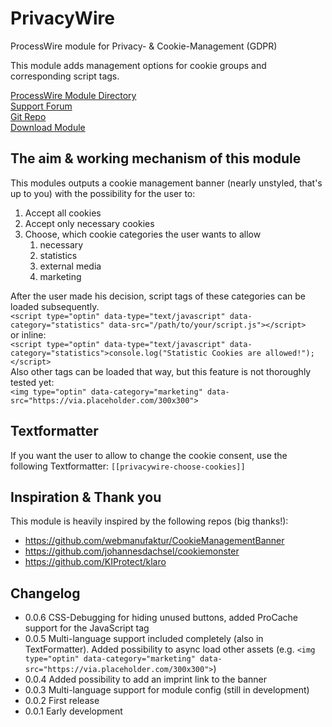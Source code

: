 # PrivacyWire
ProcessWire module for Privacy- &amp; Cookie-Management (GDPR)

This module adds management options for cookie groups and corresponding script tags.

[ProcessWire Module Directory](https://modules.processwire.com/modules/privacy-wire/)   
[Support Forum](https://processwire.com/talk/topic/23118-privacywire-cookie-management-async-external-asset-loading/)  
[Git Repo](https://github.com/blaueQuelle/privacywire/)  
[Download Module](https://github.com/blaueQuelle/privacywire/archive/master.zip)

## The aim & working mechanism of this module

This modules outputs a cookie management banner (nearly unstyled, that's up to you) with the possibility for the user to:
1. Accept all cookies
2. Accept only necessary cookies
3. Choose, which cookie categories the user wants to allow
    1. necessary 
    2. statistics
    3. external media
    4. marketing

After the user made his decision, script tags of these categories can be loaded subsequently.  
```<script type="optin" data-type="text/javascript" data-category="statistics" data-src="/path/to/your/script.js"></script>```  
or inline:  
```<script type="optin" data-type="text/javascript" data-category="statistics">console.log("Statistic Cookies are allowed!");</script>```  
Also other tags can be loaded that way, but this feature is not thoroughly tested yet:  
``<img type="optin" data-category="marketing" data-src="https://via.placeholder.com/300x300">``

## Textformatter
If you want the user to allow to change the cookie consent, use the following Textformatter:
```[[privacywire-choose-cookies]]```

## Inspiration & Thank you
This module is heavily inspired by the following repos (big thanks!):
- https://github.com/webmanufaktur/CookieManagementBanner
- https://github.com/johannesdachsel/cookiemonster
- https://github.com/KIProtect/klaro

## Changelog
- 0.0.6 CSS-Debugging for hiding unused buttons, added ProCache support for the JavaScript tag
- 0.0.5 Multi-language support included completely (also in TextFormatter). Added possibility to async load other assets (e.g. ``<img type="optin" data-category="marketing" data-src="https://via.placeholder.com/300x300">``)
- 0.0.4 Added possibility to add an imprint link to the banner
- 0.0.3 Multi-language support for module config (still in development)
- 0.0.2 First release
- 0.0.1 Early development
